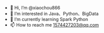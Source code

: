 - 👋 Hi, I’m @xiaochou866
- 👀 I’m interested in Java、Python、BigData
- 🌱 I’m currently learning Spark Python
- 📫 How to reach me 1574427203@qq.com
